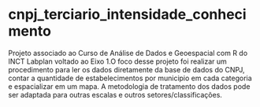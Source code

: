 # cnpj_terciario_intensidade_conhecimento
Projeto associado ao Curso de Análise de Dados e Geoespacial com R do INCT Labplan voltado ao Eixo 1.O foco desse projeto foi realizar um procedimento para ler os dados diretamente da base de dados do CNPJ, contar a quantidade de estabelecimentos por municipio em cada categoria e espacializar em um mapa. A metodologia de tratamento dos dados pode ser adaptada para outras escalas e outros setores/classificações.
